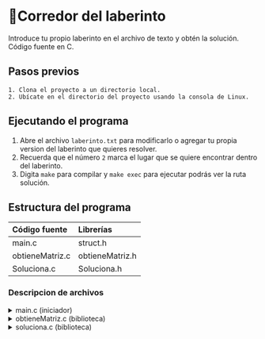 # 🧩Corredor del laberinto


Introduce tu propio laberinto en el archivo de texto y obtén la solución. Código fuente en C.

## Pasos previos
```
1. Clona el proyecto a un directorio local.
2. Ubícate en el directorio del proyecto usando la consola de Linux.
```
## Ejecutando el programa 
  
1. Abre el archivo `laberinto.txt` para modificarlo o agregar tu propia version del laberinto que quieres resolver. 
2. Recuerda que el número `2` marca el lugar que se quiere encontrar dentro del laberinto.  
3. Digita `make` para compilar y `make exec` para ejecutar podrás ver la ruta solución.   

## Estructura del programa

| Código fuente | Librerías |
| :------|:------------|
| main.c | struct.h |
| obtieneMatriz.c | obtieneMatriz.h |
| Soluciona.c | Soluciona.h|

### Descripcion de archivos
<details>
    <summary>main.c (iniciador)</summary>
    <ol>
        <li>Lee laberinto.txt</li>
        <li>Aloja espacio en el heap para el laberinto.</li>
        <li>Genera matriz de ceros del mismo tamaño.</li>
        <li>Llama a las funciones de las bibliotecas.</li>
    </ol>
</details>


<details>
    <summary>obtieneMatriz.c (biblioteca)</summary>
    <ol>
        <li>cuenta_columnas(): cuenta las columnas buscando \n.</li>
        <li>cuenta_filas(): cuenta filas con base en la longitud total y cantidad de columnas.</li>
        <li>Contruye_matrix(): devuelve matriz laberinto de integers.</li>
    </ol>
</details>
<details>
    <summary>soluciona.c (biblioteca)</summary>
    <ol>
        <li>par_ordenado(): devuelve todos los puntos de ingreso en los bordes del laberinto.</li>
        <li>resuelve(): evalúa los puntos de ingreso mediante recursividad hasta encontrar el 2. </li>        
        <li>imprimir_solucion(): imprime un camino hacia el 2, reemplaza el resto con ceros.</li>
    </ol>    
</details>


